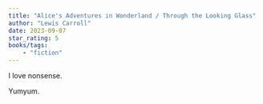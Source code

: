 ```yaml
---
title: "Alice's Adventures in Wonderland / Through the Looking Glass"
author: "Lewis Carroll"
date: 2023-09-07
star_rating: 5
books/tags:
    - "fiction"
---
```

I love nonsense.

Yumyum.